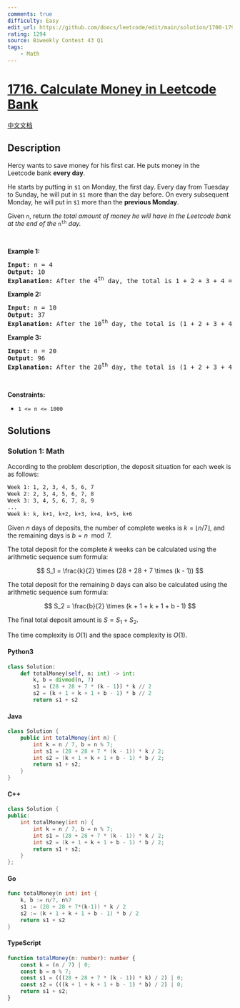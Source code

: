 ```yaml
---
comments: true
difficulty: Easy
edit_url: https://github.com/doocs/leetcode/edit/main/solution/1700-1799/1716.Calculate%20Money%20in%20Leetcode%20Bank/README_EN.md
rating: 1294
source: Biweekly Contest 43 Q1
tags:
    - Math
---
```


<!-- problem:start -->

# [1716. Calculate Money in Leetcode Bank](https://leetcode.com/problems/calculate-money-in-leetcode-bank)

[中文文档](/solution/1700-1799/1716.Calculate%20Money%20in%20Leetcode%20Bank/README.md)

## Description

<!-- description:start -->

<p>Hercy wants to save money for his first car. He puts money in the Leetcode&nbsp;bank <strong>every day</strong>.</p>

<p>He starts by putting in <code>$1</code> on Monday, the first day. Every day from Tuesday to Sunday, he will put in <code>$1</code> more than the day before. On every subsequent Monday, he will put in <code>$1</code> more than the <strong>previous Monday</strong>.<span style="display: none;"> </span></p>

<p>Given <code>n</code>, return <em>the total amount of money he will have in the Leetcode bank at the end of the </em><code>n<sup>th</sup></code><em> day.</em></p>

<p>&nbsp;</p>
<p><strong class="example">Example 1:</strong></p>

<pre>
<strong>Input:</strong> n = 4
<strong>Output:</strong> 10
<strong>Explanation:</strong>&nbsp;After the 4<sup>th</sup> day, the total is 1 + 2 + 3 + 4 = 10.
</pre>

<p><strong class="example">Example 2:</strong></p>

<pre>
<strong>Input:</strong> n = 10
<strong>Output:</strong> 37
<strong>Explanation:</strong>&nbsp;After the 10<sup>th</sup> day, the total is (1 + 2 + 3 + 4 + 5 + 6 + 7) + (2 + 3 + 4) = 37. Notice that on the 2<sup>nd</sup> Monday, Hercy only puts in $2.
</pre>

<p><strong class="example">Example 3:</strong></p>

<pre>
<strong>Input:</strong> n = 20
<strong>Output:</strong> 96
<strong>Explanation:</strong>&nbsp;After the 20<sup>th</sup> day, the total is (1 + 2 + 3 + 4 + 5 + 6 + 7) + (2 + 3 + 4 + 5 + 6 + 7 + 8) + (3 + 4 + 5 + 6 + 7 + 8) = 96.
</pre>

<p>&nbsp;</p>
<p><strong>Constraints:</strong></p>

<ul>
	<li><code>1 &lt;= n &lt;= 1000</code></li>
</ul>

<!-- description:end -->

## Solutions

<!-- solution:start -->

### Solution 1: Math

According to the problem description, the deposit situation for each week is as follows:

```bash
Week 1: 1, 2, 3, 4, 5, 6, 7
Week 2: 2, 3, 4, 5, 6, 7, 8
Week 3: 3, 4, 5, 6, 7, 8, 9
...
Week k: k, k+1, k+2, k+3, k+4, k+5, k+6
```

Given $n$ days of deposits, the number of complete weeks is $k = \lfloor n / 7 \rfloor$, and the remaining days is $b = n \mod 7$.

The total deposit for the complete $k$ weeks can be calculated using the arithmetic sequence sum formula:

$$
S_1 = \frac{k}{2} \times (28 + 28 + 7 \times (k - 1))
$$

The total deposit for the remaining $b$ days can also be calculated using the arithmetic sequence sum formula:

$$
S_2 = \frac{b}{2} \times (k + 1 + k + 1 + b - 1)
$$

The final total deposit amount is $S = S_1 + S_2$.

The time complexity is $O(1)$ and the space complexity is $O(1)$.

<!-- tabs:start -->

#### Python3

```python
class Solution:
    def totalMoney(self, n: int) -> int:
        k, b = divmod(n, 7)
        s1 = (28 + 28 + 7 * (k - 1)) * k // 2
        s2 = (k + 1 + k + 1 + b - 1) * b // 2
        return s1 + s2
```

#### Java

```java
class Solution {
    public int totalMoney(int n) {
        int k = n / 7, b = n % 7;
        int s1 = (28 + 28 + 7 * (k - 1)) * k / 2;
        int s2 = (k + 1 + k + 1 + b - 1) * b / 2;
        return s1 + s2;
    }
}
```

#### C++

```cpp
class Solution {
public:
    int totalMoney(int n) {
        int k = n / 7, b = n % 7;
        int s1 = (28 + 28 + 7 * (k - 1)) * k / 2;
        int s2 = (k + 1 + k + 1 + b - 1) * b / 2;
        return s1 + s2;
    }
};
```

#### Go

```go
func totalMoney(n int) int {
	k, b := n/7, n%7
	s1 := (28 + 28 + 7*(k-1)) * k / 2
	s2 := (k + 1 + k + 1 + b - 1) * b / 2
	return s1 + s2
}
```

#### TypeScript

```ts
function totalMoney(n: number): number {
    const k = (n / 7) | 0;
    const b = n % 7;
    const s1 = (((28 + 28 + 7 * (k - 1)) * k) / 2) | 0;
    const s2 = (((k + 1 + k + 1 + b - 1) * b) / 2) | 0;
    return s1 + s2;
}
```

<!-- tabs:end -->

<!-- solution:end -->

<!-- problem:end -->
